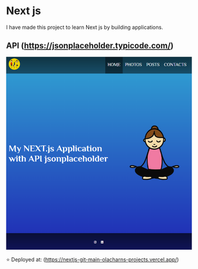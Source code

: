 # Next js

I have made this project to learn Next js by building applications.
## API (<https://jsonplaceholder.typicode.com/>)

![Next js](https://github.com/OlaCharn/nextjs/blob/main/public/screenshot.png?raw=true)

⭐ Deployed at: (<https://nextjs-git-main-olacharns-projects.vercel.app/>)
